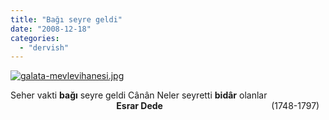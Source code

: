 ```yaml
---
title: "Bağı seyre geldi"
date: "2008-12-18"
categories: 
  - "dervish"
---
```


[![galata-mevlevihanesi.jpg](/uploads/2008/12/galata-mevlevihanesi-1.jpg)](/uploads/2008/12/galata-mevlevihanesi-1.jpg "galata-mevlevihanesi.jpg")

Seher vakti **bağı** seyre geldi Cânân Neler seyretti **bidâr** olanlar                                            **Esrar Dede**                                            (1748-1797)
